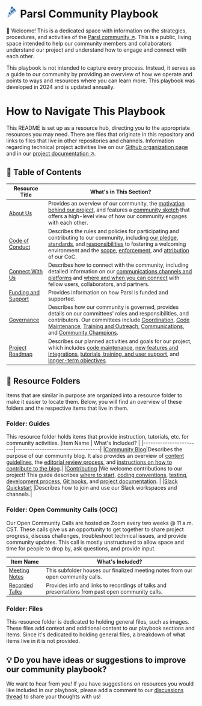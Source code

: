 # <img src="https://github.com/Parsl/community-playbook/blob/main/Files/Images/Logos/parsl-icon.png" width="30px" height="auto"> Parsl Community Playbook

👋 Welcome! This is a dedicated space with information on the strategies, procedures, and activities of the <a href="https://parsl-project.org/" target="_blank">Parsl community :arrow_upper_right:</a>. This is a public, living space intended to help our community members and collaborators understand our project and understand how to engage and connect with each other.

This playbook is not intended to capture every process. Instead, it serves as a guide to our community by providing an overview of how we operate and points to ways and resources where you can learn more. This playbook was developed in 2024 and is updated annually.

# How to Navigate This Playbook 
This README is set up as a resource hub, directing you to the appropriate resources you may need. There are files that originate in this repository and links to files that live in other repositories and channels. Information regarding technical project activities live on our <a href="https://github.com/Parsl" target="_blank">Github organization page</a> and in our <a href="https://parsl.readthedocs.io/en/stable/" target="_blank">project documentation :arrow_upper_right:</a>.

## 🔖 Table of Contents
|Resource Title          |What's in This Section? |
|-------------------------|------------------------------|
|[About Us](About-Us.md)     |Provides an overview of our community, the [motivation behind our project](https://github.com/sophie-bui/parsl-community-playbook/blob/main/About-Us.md#-motivation-behind-parsl-the-modern-research-computing-landscape), and features a [community sketch](https://github.com/sophie-bui/parsl-community-playbook/blob/main/About-Us.md#community-sketch) that offers a high-level view of how our community engages with each other.|
|[Code of Conduct](https://github.com/Parsl/.github/blob/main/CODE_OF_CONDUCT.md)|Describes the rules and policies for participating and contributing to our community, including [our pledge](https://github.com/Parsl/.github/blob/main/CODE_OF_CONDUCT.md#our-pledge), [standards](https://github.com/Parsl/.github/blob/main/CODE_OF_CONDUCT.md#our-standards), and [responsibilities](https://github.com/Parsl/.github/blob/main/CODE_OF_CONDUCT.md#our-responsibilities) to fostering a welcoming environment and the [scope](https://github.com/Parsl/.github/blob/main/CODE_OF_CONDUCT.md#scope), [enforcement](https://github.com/Parsl/.github/blob/main/CODE_OF_CONDUCT.md#enforcement), and [attribution](https://github.com/Parsl/.github/blob/main/CODE_OF_CONDUCT.md#attribution) of our CoC.|
|[Connect With Us](Connect-With-Us.md)| Describes how to connect with the community, including detailed information on our [communications channels and platforms](https://github.com/Parsl/community-playbook/blob/main/Connect-With-Us.md#-our-communication-channels-and-platforms) and [where and when you can connect](https://github.com/Parsl/community-playbook/blob/main/Connect-With-Us.md#%EF%B8%8F-where-and-when-to-connect) with fellow users, collaborators, and partners. |
|[Funding and Support](Funding-And-Support.md)|Provides information on how Parsl is funded and supported.|
|[Governance](https://github.com/Parsl/.github/blob/main/GOVERNANCE.md)| Describes how our community is governed, provides details on our committees' roles and responsibilities, and contributors. Our committees include [Coordination](https://github.com/Parsl/.github/blob/main/GOVERNANCE.md#coordination), [Code Maintenance](https://github.com/Parsl/.github/blob/main/GOVERNANCE.md#code-maintenance), [Training and Outreach](https://github.com/Parsl/.github/blob/main/GOVERNANCE.md#training-and-outreach), [Communications](https://github.com/Parsl/.github/blob/main/GOVERNANCE.md#communications), and [Community Champions](https://github.com/Parsl/.github/blob/main/GOVERNANCE.md#community-champions).|
|[Project Roadmap](https://github.com/Parsl/parsl/blob/master/docs/devguide/roadmap.rst)|Describes our planned activities and goals for our project, which includes [code maintenance](https://github.com/Parsl/parsl/blob/master/docs/devguide/roadmap.rst#code-maintenance), [new features and integrations](https://github.com/Parsl/parsl/blob/master/docs/devguide/roadmap.rst#new-features-and-integrations), [tutorials, training, and user support](https://github.com/Parsl/parsl/blob/master/docs/devguide/roadmap.rst#tutorials-training-and-user-support), and [longer-term objectives](https://github.com/Parsl/parsl/blob/master/docs/devguide/roadmap.rst#longer-term-objectives).|

## 📁 Resource Folders
Items that are similar in purpose are organized into a resource folder to make it easier to locate them. Below, you will find an overview of these folders and the respective items that live in them.

### Folder: Guides
This resource folder holds items that provide instruction, tutorials, etc. for community activities.
|Item Name               | What's Included?                  |
|------------------------|-----------------------------------|
|[Community Blog](Guides/Community-Blog.md)|Describes the purpose of our community blog. It also provides an overview of [content guidelines](https://github.com/Parsl/community-playbook/blob/main/Guides/Community-Blog.md#-content-guidelines), the [editorial review process](https://github.com/Parsl/community-playbook/blob/main/Guides/Community-Blog.md#-editorial-review-process), and [instructions on how to contribute to the blog](https://github.com/Parsl/community-playbook/blob/main/Guides/Community-Blog.md#%EF%B8%8F-ready-to-write-a-guest-blog-check-out-our-contribute-to-blog-instructions-to-begin).|
|[Contributing](https://github.com/Parsl/parsl/blob/master/CONTRIBUTING.rst) |We welcome contributions to our project! This guide describes [where to start](https://github.com/Parsl/parsl/blob/master/CONTRIBUTING.rst#where-to-start), [coding conventions](https://github.com/Parsl/parsl/blob/master/CONTRIBUTING.rst#coding-conventions), [testing](https://github.com/Parsl/parsl/blob/master/CONTRIBUTING.rst#testing), [development process](https://github.com/Parsl/parsl/blob/master/CONTRIBUTING.rst#development-process), [Git hooks](https://github.com/Parsl/parsl/blob/master/CONTRIBUTING.rst#git-hooks), and [project documentation](https://github.com/Parsl/parsl/blob/master/CONTRIBUTING.rst#project-documentation). |
|[Slack Quickstart](Guides/Slack-Quickstart.md) |Describes how to join and use our Slack workspaces and channels.|

### Folder: Open Community Calls (OCC)
Our Open Community Calls are hosted on Zoom every two weeks @ 11 a.m. CST. These calls give us an opportunity to get together to share project progress, discuss challenges, troubleshoot technical issues, and provide community updates. This call is mostly unstructured to allow space and time for people to drop by, ask questions, and provide input.

|Item Name               | What's Included?                  |
|------------------------|-----------------------------------|
|[Meeting Notes](Open%20Community%20Calls/Meeting%20Notes)| This subfolder houses our finalized meeting notes from our open community calls.|
|[Recorded Talks](Open%20Community%20Calls/Recorded-Talks.md)| Provides info and links to recordings of talks and presentations from past open community calls. |

### Folder: Files
This resource folder is dedicated to holding general files, such as images. These files add context and additional content to our playbook sections and items. Since it's dedicated to holding general files, a breakdown of what items live in it is not provided.

## 💡 Do you have ideas or suggestions to improve our community playbook?
We want to hear from you! If you have suggestions on resources you would like included in our playbook, please add a comment to our <a href="https://github.com/Parsl/community-playbook/discussions/1" target="_blank">discussions thread</a> to share your thoughts with us!
